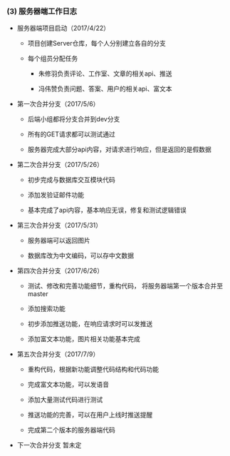 ### (3) 服务器端工作日志 

* 服务器端项目启动（2017/4/22）  

    * 项目创建Server仓库，每个人分别建立各自的分支
    
    * 每个组员分配任务  
      
      * 朱修羽负责评论、工作室、文章的相关api、推送
      
      * 冯伟赞负责问题、答案、用户的相关api、富文本
        
* 第一次合并分支（2017/5/6）  

    * 后端小组都将分支合并到dev分支  

    * 所有的GET请求都可以测试通过
    
    * 服务器完成大部分api内容，对请求进行响应，但是返回的是假数据

* 第二次合并分支（2017/5/26）  

    * 初步完成与数据库交互模块代码
    
    * 添加发验证邮件功能

    * 基本完成了api内容，基本响应无误，修复和测试逻辑错误

* 第三次合并分支（2017/5/31）  

    * 服务器端可以返回图片

    * 数据库改为中文编码，可以存中文数据
       
* 第四次合并分支（2017/6/26）  
    
    * 测试、修改和完善功能细节，重构代码， 将服务器端第一个版本合并至master

    * 添加搜索功能

    * 初步添加推送功能，在响应请求时可以发推送

    * 添加富文本功能，图片相关功能基本完成
    
* 第五次合并分支（2017/7/9）  
    
    * 重构代码，根据新功能调整代码结构和代码功能

    * 完成富文本功能，可以发语音

    * 添加大量测试代码进行测试

    * 推送功能的完善，可以在用户上线时推送提醒

    * 完成第二个版本的服务器端代码

* 下一次合并分支 暂未定